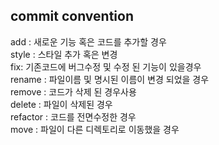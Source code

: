 ## commit convention

add : 새로운 기능 혹은 코드를 추가할 경우  
style : 스타일 추가 혹은 변경  
fix: 기존코드에 버그수정 및 수정 된 기능이 있을경우  
rename : 파일이름 및 명시된 이름이 변경 되었을 경우  
remove : 코드가 삭제 된 경우사용  
delete : 파일이 삭제된 경우  
refactor : 코드를 전면수정한 경우  
move : 파일이 다른 디렉토리로 이동했을 경우